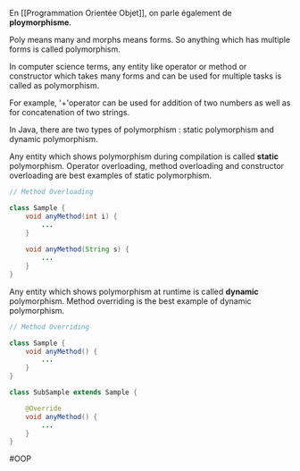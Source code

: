 En [[Programmation Orientée Objet]], on parle également de **ploymorphisme**.

Poly means many  and morphs means forms. So anything which has multiple forms is called polymorphism.

In computer science terms, any entity like operator or method or constructor which takes many forms and can be used for multiple tasks is called as polymorphism.

For example, '+'operator can be used for addition of two numbers as well as for concatenation of two strings.

In Java, there are two types of polymorphism : static polymorphism and dynamic polymorphism.

Any entity which shows polymorphism during compilation is called **static** polymorphism.
Operator overloading, method overloading and constructor overloading are best examples of static polymorphism.

```java
// Method Overloading

class Sample {
	void anyMethod(int i) {
		...
	}
	
	void anyMethod(String s) {
		...
	}
}
```

Any entity which shows polymorphism at runtime is called **dynamic** polymorphism.
Method overriding is the best example of dynamic polymorphism.

```java
// Method Overriding

class Sample {
	void anyMethod() {
		...
	}
}

class SubSample extends Sample {

	@Override
	void anyMethod() {
		...
	}
}
```
#OOP 